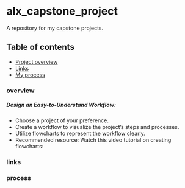 # alx_capstone_project
A repository for my capstone projects.

## Table of contents
- [Project overview](#overview)
- [Links](#links)
- [My process](#process)



### overview

##### Design an Easy-to-Understand Workflow:

- Choose a project of your preference.
- Create a workflow to visualize the project’s steps and processes.
- Utilize flowcharts to represent the workflow clearly.
- Recommended resource: Watch this video tutorial on creating flowcharts: 
### links

### process